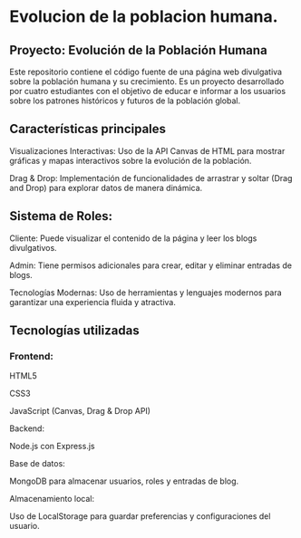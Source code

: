 # Evolucion de la poblacion humana.

## Proyecto: Evolución de la Población Humana

Este repositorio contiene el código fuente de una página web divulgativa sobre la población humana y su crecimiento. Es un proyecto desarrollado por cuatro estudiantes con el objetivo de educar e informar a los usuarios sobre los patrones históricos y futuros de la población global.

## Características principales

Visualizaciones Interactivas: Uso de la API Canvas de HTML para mostrar gráficas y mapas interactivos sobre la evolución de la población.

Drag & Drop: Implementación de funcionalidades de arrastrar y soltar (Drag and Drop) para explorar datos de manera dinámica.

## Sistema de Roles:

Cliente: Puede visualizar el contenido de la página y leer los blogs divulgativos.

Admin: Tiene permisos adicionales para crear, editar y eliminar entradas de blogs.

Tecnologías Modernas: Uso de herramientas y lenguajes modernos para garantizar una experiencia fluida y atractiva.

## Tecnologías utilizadas

### Frontend:

HTML5

CSS3

JavaScript (Canvas, Drag & Drop API)

Backend:

Node.js con Express.js

Base de datos:

MongoDB para almacenar usuarios, roles y entradas de blog.

Almacenamiento local:

Uso de LocalStorage para guardar preferencias y configuraciones del usuario.
